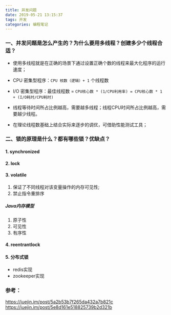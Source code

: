 ```yaml
---
title: 并发问题
date: 2019-05-21 13:15:37
tags: 开发
categories: 编程笔记
---
```

### 一、并发问题是怎么产生的？为什么要用多线程？创建多少个线程合适？
* 使用多线程就是在正确的场景下通过设置正确个数的线程来最大化程序的运行速度；

* CPU 密集型程序：`CPU 核数（逻辑）+ 1` 个线程数

* I/O 密集型程序：最佳线程数 = `CPU核心数 * (1/CPU利用率) = CPU核心数 * 1 + (I/O耗时/CPU耗时)`

* 线程等待时间所占比例越高，需要越多线程；线程CPU时间所占比例越高，需要越少线程。

* 在理论线程数基础上结合实际来逐步的调优，可借助性能测试工具；

### 二、锁的原理是什么？都有哪些锁？优缺点？
#### 1. synchronized

#### 2. lock

#### 3. volatile
1. 保证了不同线程对该变量操作的内存可见性;
2. 禁止指令重排序

##### Java内存模型
1. 原子性
2. 可见性
3. 有序性

#### 4. reentrantlock

#### 5. 分布式锁
* redis实现
* zookeeper实现

### 参考：
https://juejin.im/post/5a2b53b7f265da432a7b821c
https://juejin.im/post/5e8d161e518825739b2d321b
